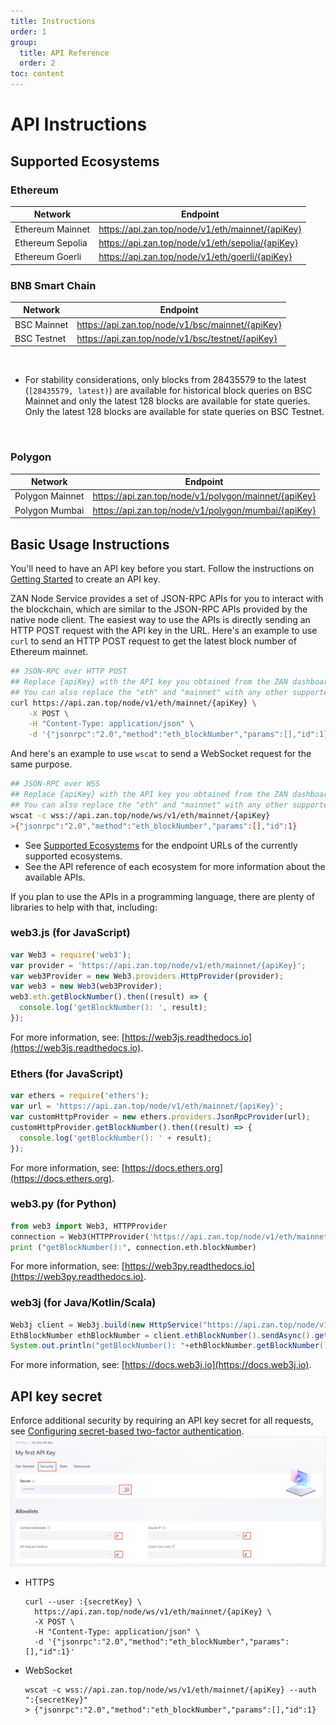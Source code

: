 ```yaml
---
title: Instructions
order: 1
group:
  title: API Reference
  order: 2
toc: content
---
```


# API Instructions

## Supported Ecosystems

### Ethereum

| Network          | Endpoint                                         |
| ---------------- | ------------------------------------------------ |
| Ethereum Mainnet | https://api.zan.top/node/v1/eth/mainnet/{apiKey} |
| Ethereum Sepolia | https://api.zan.top/node/v1/eth/sepolia/{apiKey} |
| Ethereum Goerli  | https://api.zan.top/node/v1/eth/goerli/{apiKey}  |

### BNB Smart Chain

| Network     | Endpoint                                         |
| ----------- | ------------------------------------------------ |
| BSC Mainnet | https://api.zan.top/node/v1/bsc/mainnet/{apiKey} |
| BSC Testnet | https://api.zan.top/node/v1/bsc/testnet/{apiKey} |

</br> 
<Alert type="info">
<ul>
<li>For stability considerations, only blocks from 28435579 to the latest (<code>[28435579, latest)</code>) are available for historical block queries on BSC Mainnet and only the latest 128 blocks are available for state queries. Only the latest 128 blocks are available for state queries on BSC Testnet.
</li>
</ul>
</Alert>
</br>

### Polygon

| Network         | Endpoint                                             |
| --------------- | ---------------------------------------------------- |
| Polygon Mainnet | https://api.zan.top/node/v1/polygon/mainnet/{apiKey} |
| Polygon Mumbai  | https://api.zan.top/node/v1/polygon/mumbai/{apiKey}  |

## Basic Usage Instructions

You'll need to have an API key before you start. Follow the instructions on [Getting Started](/guide/getting-started) to create an API key.

ZAN Node Service provides a set of JSON-RPC APIs for you to interact with the blockchain, which are similar to the JSON-RPC APIs provided by the native node client. The easiest way to use the APIs is directly sending an HTTP POST request with the API key in the URL. Here's an example to use `curl` to send an HTTP POST request to get the latest block number of Ethereum mainnet.

```bash
## JSON-RPC over HTTP POST
## Replace {apiKey} with the API key you obtained from the ZAN dashboard.
## You can also replace the "eth" and "mainnet" with any other supported networks.
curl https://api.zan.top/node/v1/eth/mainnet/{apiKey} \
    -X POST \
    -H "Content-Type: application/json" \
    -d '{"jsonrpc":"2.0","method":"eth_blockNumber","params":[],"id":1}'
```

And here's an example to use `wscat` to send a WebSocket request for the same purpose.

```bash
## JSON-RPC over WSS
## Replace {apiKey} with the API key you obtained from the ZAN dashboard.
## You can also replace the "eth" and "mainnet" with any other supported networks.
wscat -c wss://api.zan.top/node/ws/v1/eth/mainnet/{apiKey}
>{"jsonrpc":"2.0","method":"eth_blockNumber","params":[],"id":1}
```

- See [Supported Ecosystems](#supported-ecosystems) for the endpoint URLs of the currently supported ecosystems.
- See the API reference of each ecosystem for more information about the available APIs.

If you plan to use the APIs in a programming language, there are plenty of libraries to help with that, including:

### web3.js (for JavaScript)

```javascript
var Web3 = require('web3');
var provider = 'https://api.zan.top/node/v1/eth/mainnet/{apiKey}';
var web3Provider = new Web3.providers.HttpProvider(provider);
var web3 = new Web3(web3Provider);
web3.eth.getBlockNumber().then((result) => {
  console.log('getBlockNumber(): ', result);
});
```

For more information, see: [https://web3js.readthedocs.io](https://web3js.readthedocs.io).

### Ethers (for JavaScript)

```javascript
var ethers = require('ethers');
var url = 'https://api.zan.top/node/v1/eth/mainnet/{apiKey}';
var customHttpProvider = new ethers.providers.JsonRpcProvider(url);
customHttpProvider.getBlockNumber().then((result) => {
  console.log('getBlockNumber(): ' + result);
});
```

For more information, see: [https://docs.ethers.org](https://docs.ethers.org).

### web3.py (for Python)

```python
from web3 import Web3, HTTPProvider
connection = Web3(HTTPProvider('https://api.zan.top/node/v1/eth/mainnet/{apiKey}'))
print ("getBlockNumber():", connection.eth.blockNumber)
```

For more information, see: [https://web3py.readthedocs.io](https://web3py.readthedocs.io).

### web3j (for Java/Kotlin/Scala)

```java
Web3j client = Web3j.build(new HttpService("https://api.zan.top/node/v1/eth/mainnet/{apiKey}"));
EthBlockNumber ethBlockNumber = client.ethBlockNumber().sendAsync().get();
System.out.println("getBlockNumber(): "+ethBlockNumber.getBlockNumber());
```

For more information, see: [https://docs.web3j.io](https://docs.web3j.io).

## API key secret

Enforce additional security by requiring an API key secret for all requests, see [Configuring secret-based two-factor authentication](./configuring-security-settings-for-api-keys#configuring-secret-based-two-factor-authentication).
![security-config.png](./images/security-config.png)

- HTTPS

  ```
  curl --user :{secretKey} \
    https://api.zan.top/node/ws/v1/eth/mainnet/{apiKey} \
    -X POST \
    -H "Content-Type: application/json" \
    -d '{"jsonrpc":"2.0","method":"eth_blockNumber","params":[],"id":1}'
  ```

- WebSocket
  ```
  wscat -c wss://api.zan.top/node/ws/v1/eth/mainnet/{apiKey} --auth ":{secretKey}"
  > {"jsonrpc":"2.0","method":"eth_blockNumber","params":[],"id":1}
  ```
